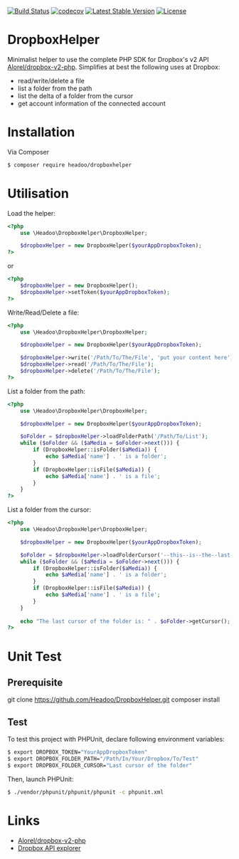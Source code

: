 [![Build Status](https://travis-ci.org/Headoo/DropboxHelper.svg?branch=master)](https://travis-ci.org/Headoo/DropboxHelper)
[![codecov](https://codecov.io/gh/Headoo/DropboxHelper/branch/master/graph/badge.svg)](https://codecov.io/gh/Headoo/DropboxHelper)
[![Latest Stable Version](https://poser.pugx.org/headoo/dropboxhelper/v/stable)](https://packagist.org/packages/headoo/dropboxhelper)
[![License](https://poser.pugx.org/headoo/dropboxhelper/license)](https://packagist.org/packages/headoo/dropboxhelper)

DropboxHelper
=========

Minimalist helper to use the complete PHP SDK for Dropbox's v2 API <a href="https://github.com/Alorel/dropbox-v2-php">Alorel/dropbox-v2-php</a>.
Simplifies at best the following uses at Dropbox:
- read/write/delete a file
- list a folder from the path 
- list the delta of a folder from the cursor 
- get account information of the connected account 

# Installation

Via Composer
``` bash
$ composer require headoo/dropboxhelper
```

# Utilisation

Load the helper:
```php
<?php
    use \Headoo\DropboxHelper\DropboxHelper;

    $dropboxHelper = new DropboxHelper($yourAppDropboxToken);
?>
```
or
```php
<?php
    $dropboxHelper = new DropboxHelper();
    $dropboxHelper->setToken($yourAppDropboxToken);
?>
```

Write/Read/Delete a file:
```php
<?php
    use \Headoo\DropboxHelper\DropboxHelper;

    $dropboxHelper = new DropboxHelper($yourAppDropboxToken);

    $dropboxHelper->write('/Path/To/The/File', 'put your content here');
    $dropboxHelper->read('/Path/To/The/File');
    $dropboxHelper->delete('/Path/To/The/File');
?>
```

List a folder from the path:
```php
<?php
    use \Headoo\DropboxHelper\DropboxHelper;

    $dropboxHelper = new DropboxHelper($yourAppDropboxToken);

    $oFolder = $dropboxHelper->loadFolderPath('/Path/To/List');
    while ($oFolder && ($aMedia = $oFolder->next())) {
        if (DropboxHelper::isFolder($aMedia)) {
            echo $aMedia['name'] . ' is a folder';
        }
        if (DropboxHelper::isFile($aMedia)) {
            echo $aMedia['name'] . ' is a file';
        } 
    }
?>
```

List a folder from the cursor:
```php
<?php
    use \Headoo\DropboxHelper\DropboxHelper;

    $dropboxHelper = new DropboxHelper($yourAppDropboxToken);

    $oFolder = $dropboxHelper->loadFolderCursor('--this--is--the--last--cursor--of--the--folder--');
    while ($oFolder && ($aMedia = $oFolder->next())) {
        if (DropboxHelper::isFolder($aMedia)) {
            echo $aMedia['name'] . ' is a folder';
        }
        if (DropboxHelper::isFile($aMedia)) {
            echo $aMedia['name'] . ' is a file';
        }
    }
    
    echo "The last cursor of the folder is: " . $oFolder->getCursor();
?>
```

# Unit Test

## Prerequisite
git clone https://github.com/Headoo/DropboxHelper.git
composer install

## Test
To test this project with PHPUnit, declare following environment variables:
```bash
$ export DROPBOX_TOKEN="YourAppDropboxToken"
$ export DROPBOX_FOLDER_PATH="/Path/In/Your/Dropbox/To/Test"
$ export DROPBOX_FOLDER_CURSOR="Last cursor of the folder"
```  

Then, launch PHPUnit:
```bash
$ ./vendor/phpunit/phpunit/phpunit -c phpunit.xml
```  

# Links
 - [Alorel/dropbox-v2-php](https://github.com/Alorel/dropbox-v2-php/releases)
 - [Dropbox API explorer](https://dropbox.github.io/dropbox-api-v2-explorer)

